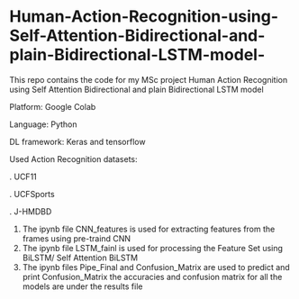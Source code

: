 # Human-Action-Recognition-using-Self-Attention-Bidirectional-and-plain-Bidirectional-LSTM-model-
This repo contains the code for my MSc project Human Action Recognition using Self Attention Bidirectional and plain Bidirectional LSTM model 

Platform: Google Colab

Language: Python

DL framework: Keras and tensorflow 

Used Action Recognition datasets: 

.	UCF11

.	UCFSports

.	J-HMDBD


1. The ipynb file CNN_features is used for extracting features from the frames using pre-traind CNN
2. The ipynb file LSTM_fainl is used for processing the Feature Set using BiLSTM/ Self Attention BiLSTM 
3. The ipynb files  Pipe_Final and Confusion_Matrix are used to predict and print Confusion_Matrix 
the accuracies and confusion matrix for all the models are under the results file
